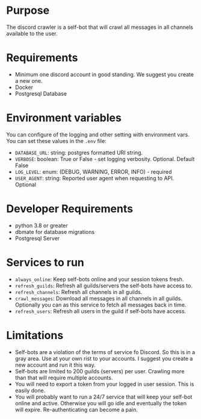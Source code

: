 # Purpose

The discord crawler is a self-bot that will crawl all messages in all channels
available to the user.

# Requirements
  - Minimum one discord account in good standing. We suggest you create a new one.
  - Docker
  - Postgresql Database

# Environment variables
You can configure of the logging and other setting with environment vars. You
can set these values in the `.env` file:
  - `DATABASE_URL`: string: postgres formatted URI string.
  - `VERBOSE`: boolean: True or False - set logging verbosity.  Optional. Default False
  - `LOG_LEVEL`: enum: (DEBUG, WARNING, ERROR, INFO) - required
  - `USER_AGENT`: string: Reported user agent when requesting to API. Optional

# Developer Requirements
  - python 3.8 or greater
  - dbmate for database migrations
  - Postgresql Server

# Services to run
  - `always_online`: Keep self-bots online and your session tokens fresh.
  - `refresh_guilds`: Refresh all guilds/servers the self-bots have access to.
  - `refresh_channels`: Refresh all channels in all guilds.
  - `crawl_messages`: Download all messages in all channels in all guilds. 
    Optionally you can as this service to fetch all messages back in time.
  - `refresh_users`: Refresh all users in the guild if self-bots have access.

# Limitations

  - Self-bots are a violation of the terms of service fo Discord. So this is in 
    a gray area. Use at your own rist to your accounts. I suggest you create a
    new account and run it this way.
  - Self-bots are limited to 200 guilds (servers) per user. Crawling more than
    that will require multiple accounts.
  - You will need to export a token from your logged in user session. This is
    easily done.
  - You will probably want to run a 24/7 service that will keep your self-bot
    online and active. Otherwise you will go idle and eventually the token
    will expire. Re-authenticating can become a pain.
